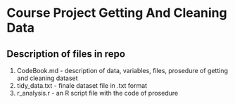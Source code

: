 # Course Project Getting And Cleaning Data
## Description of files in repo

1. CodeBook.md - description of data, variables, files, prosedure of getting and cleaning dataset 
2. tidy_data.txt - finale dataset file in .txt format
3. r_analysis.r - an R script file with the code of prosedure
